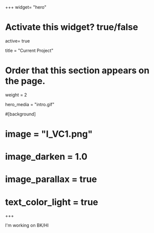 +++
widget= "hero"

# Activate this widget? true/false
active= true

title = "Current Project"

# Order that this section appears on the page.
weight = 2

hero_media = "intro.gif"

#[background]
#    image = "I_VC1.png"
#    image_darken = 1.0
#    image_parallax = true
#    text_color_light = true
+++

I'm working on BK/HI
